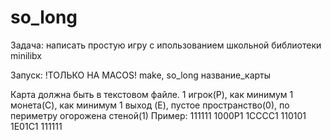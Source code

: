 # so_long
Задача: написать простую игру с ипользованием школьной библиотеки minilibx

Запуск: !ТОЛЬКО НА MACOS! make, so_long название_карты

Карта должна быть в текстовом файле.
1 игрок(P), как минимум 1 монета(C), как минимум 1 выход (E), пустое пространство(0), по периметру огорожена стеной(1)
Пример:
111111
1000P1
1CCCC1
110101
1E01C1
111111
